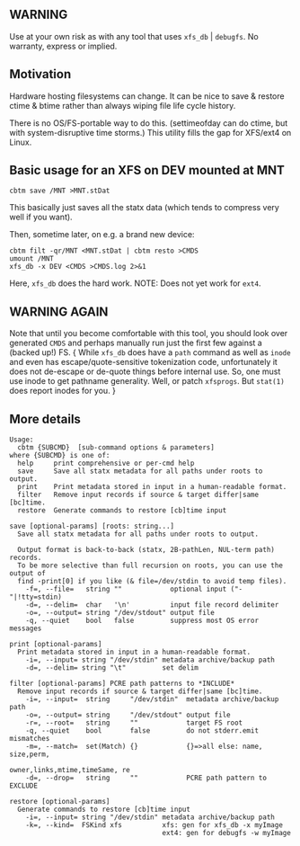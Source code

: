 WARNING
-------
Use at your own risk as with any tool that uses `xfs_db` | `debugfs`.  No
warranty, express or implied.

Motivation
----------

Hardware hosting filesystems can change.  It can be nice to save & restore ctime
& btime rather than always wiping file life cycle history.

There is no OS/FS-portable way to do this.  (settimeofday can do ctime, but with
system-disruptive time storms.)  This utility fills the gap for XFS/ext4
on Linux.

Basic usage for an XFS on DEV mounted at MNT
--------------------------------------------
```
cbtm save /MNT >MNT.stDat
```
This basically just saves all the statx data (which tends to compress very
well if you want).

Then, sometime later, on e.g. a brand new device:
```
cbtm filt -qr/MNT <MNT.stDat | cbtm resto >CMDS
umount /MNT
xfs_db -x DEV <CMDS >CMDS.log 2>&1
```
Here, `xfs_db` does the hard work.  NOTE: Does not yet work for `ext4`.

WARNING AGAIN
-------------
Note that until you become comfortable with this tool, you should look over
generated `CMDS` and perhaps manually run just the first few against a (backed
up!) FS.  { While `xfs_db` does have a `path` command as well as `inode` and
even has escape/quote-sensitive tokenization code, unfortunately it does not
de-escape or de-quote things before internal use.  So, one must use inode to get
pathname generality.  Well, or patch `xfsprogs`.  But `stat(1)` does report
inodes for you. }

More details
------------
```
Usage:
  cbtm {SUBCMD}  [sub-command options & parameters]
where {SUBCMD} is one of:
  help     print comprehensive or per-cmd help
  save     Save all statx metadata for all paths under roots to output.
  print    Print metadata stored in input in a human-readable format.
  filter   Remove input records if source & target differ|same [bc]time.
  restore  Generate commands to restore [cb]time input

save [optional-params] [roots: string...]
  Save all statx metadata for all paths under roots to output.

  Output format is back-to-back (statx, 2B-pathLen, NUL-term path) records.
  To be more selective than full recursion on roots, you can use the output of
  find -print[0] if you like (& file=/dev/stdin to avoid temp files).
    -f=, --file=   string ""            optional input ("-"|!tty=stdin)
    -d=, --delim=  char   '\n'          input file record delimiter
    -o=, --output= string "/dev/stdout" output file
    -q, --quiet    bool   false         suppress most OS error messages

print [optional-params]
  Print metadata stored in input in a human-readable format.
    -i=, --input= string "/dev/stdin" metadata archive/backup path
    -d=, --delim= string "\t"         set delim

filter [optional-params] PCRE path patterns to *INCLUDE*
  Remove input records if source & target differ|same [bc]time.
    -i=, --input=  string     "/dev/stdin"  metadata archive/backup path
    -o=, --output= string     "/dev/stdout" output file
    -r=, --root=   string     ""            target FS root
    -q, --quiet    bool       false         do not stderr.emit mismatches
    -m=, --match=  set(Match) {}            {}=>all else: name, size,perm,
                                            owner,links,mtime,timeSame, re
    -d=, --drop=   string     ""            PCRE path pattern to EXCLUDE

restore [optional-params]
  Generate commands to restore [cb]time input
    -i=, --input= string "/dev/stdin" metadata archive/backup path
    -k=, --kind=  FSKind xfs          xfs: gen for xfs_db -x myImage
                                      ext4: gen for debugfs -w myImage
```
